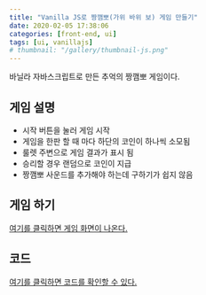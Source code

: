 ```yaml
---
title: "Vanilla JS로 짱깸뽀(가위 바위 보) 게임 만들기"
date: 2020-02-05 17:38:06
categories: [front-end, ui]
tags: [ui, vanillajs]
# thumbnail: "/gallery/thumbnail-js.png"
---
```


바닐라 자바스크립트로 만든 추억의 짱깸뽀 게임이다.

<!-- more -->

## 게임 설명
* 시작 버튼을 눌러 게임 시작
* 게임을 한판 할 때 마다 하단의 코인이 하나씩 소모됨
* 룰렛 주변으로 게임 결과가 표시 됨
* 승리할 경우 랜덤으로 코인이 지급
* 짱깸뽀 사운드를 추가해야 하는데 구하기가 쉽지 않음

## 게임 하기
[여기를 클릭하면 게임 화면이 나온다.](https://recordboy.github.io/rock-paper-scissors/)

## 코드
[여기를 클릭하면 코드를 확인할 수 있다.](https://github.com/recordboy/rock-paper-scissors)
